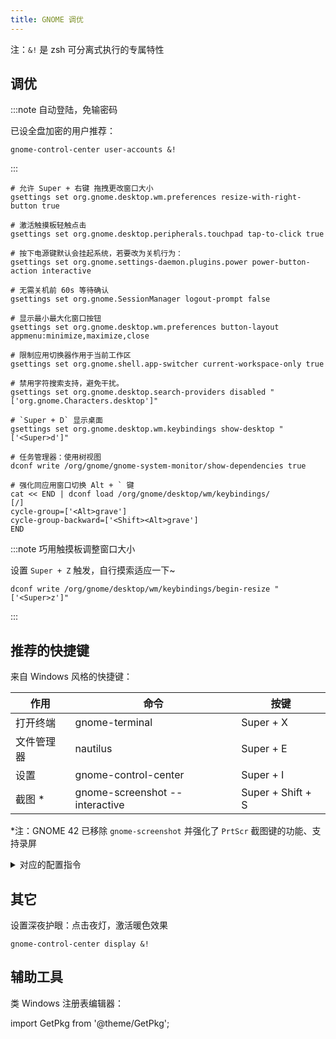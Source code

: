 ```yaml
---
title: GNOME 调优
---
```


注：`&!` 是 zsh 可分离式执行的专属特性

## 调优

:::note 自动登陆，免输密码

已设全盘加密的用户推荐：

    gnome-control-center user-accounts &!

:::

```shell
# 允许 Super + 右键 拖拽更改窗口大小
gsettings set org.gnome.desktop.wm.preferences resize-with-right-button true

# 激活触摸板轻触点击
gsettings set org.gnome.desktop.peripherals.touchpad tap-to-click true

# 按下电源键默认会挂起系统，若要改为关机行为：
gsettings set org.gnome.settings-daemon.plugins.power power-button-action interactive

# 无需关机前 60s 等待确认
gsettings set org.gnome.SessionManager logout-prompt false

# 显示最小最大化窗口按钮
gsettings set org.gnome.desktop.wm.preferences button-layout appmenu:minimize,maximize,close

# 限制应用切换器作用于当前工作区
gsettings set org.gnome.shell.app-switcher current-workspace-only true

# 禁用字符搜索支持，避免干扰。
gsettings set org.gnome.desktop.search-providers disabled "['org.gnome.Characters.desktop']"

# `Super + D` 显示桌面
gsettings set org.gnome.desktop.wm.keybindings show-desktop "['<Super>d']"

# 任务管理器：使用树视图
dconf write /org/gnome/gnome-system-monitor/show-dependencies true

# 强化同应用窗口切换 Alt + ` 键
cat << END | dconf load /org/gnome/desktop/wm/keybindings/
[/]
cycle-group=['<Alt>grave']
cycle-group-backward=['<Shift><Alt>grave']
END
```

:::note 巧用触摸板调整窗口大小

设置 `Super + Z` 触发，自行摸索适应一下~

    dconf write /org/gnome/desktop/wm/keybindings/begin-resize "['<Super>z']"

:::

## 推荐的快捷键

来自 Windows 风格的快捷键：

<div className="autoselect-cell-of-table">

| 作用       | 命令                           | 按键              |
| ---------- | ------------------------------ | ----------------- |
| 打开终端   | gnome-terminal                 | Super + X         |
| 文件管理器 | nautilus                       | Super + E         |
| 设置       | gnome-control-center           | Super + I         |
| 截图 \*    | gnome-screenshot --interactive | Super + Shift + S |

</div>

\*注：GNOME 42 已移除 `gnome-screenshot` 并强化了 `PrtScr` 截图键的功能、支持录屏

 <details className="let-details-to-gray">
    <summary>对应的配置指令</summary>

```shell
cat << END | dconf load /org/gnome/settings-daemon/plugins/media-keys/custom-keybindings/
[custom0]
binding='<Super>x'
command='gnome-terminal'
name='打开终端'

[custom1]
binding='<Super>e'
command='nautilus'
name='文件管理器'

[custom2]
binding='<Super>i'
command='gnome-control-center'
name='设置'

[custom3]
binding='<Shift><Super>s'
command='gnome-screenshot --interactive'
name='截图'
END

dconf write /org/gnome/settings-daemon/plugins/media-keys/custom-keybindings "['/org/gnome/settings-daemon/plugins/media-keys/custom-keybindings/custom0/', '/org/gnome/settings-daemon/plugins/media-keys/custom-keybindings/custom1/', '/org/gnome/settings-daemon/plugins/media-keys/custom-keybindings/custom2/', '/org/gnome/settings-daemon/plugins/media-keys/custom-keybindings/custom3/']"
```

</details>

## 其它

设置深夜护眼：点击夜灯，激活暖色效果

    gnome-control-center display &!

## 辅助工具

类 Windows 注册表编辑器：

import GetPkg from '@theme/GetPkg';

<GetPkg name="dconf-editor" apt dnf pacman />
